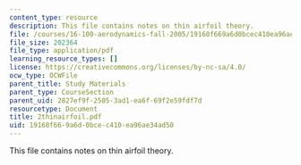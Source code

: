 ```yaml
---
content_type: resource
description: This file contains notes on thin airfoil theory.
file: /courses/16-100-aerodynamics-fall-2005/19168f669a6d0bcec410ea96ae34ad50_2thinairfoil.pdf
file_size: 202364
file_type: application/pdf
learning_resource_types: []
license: https://creativecommons.org/licenses/by-nc-sa/4.0/
ocw_type: OCWFile
parent_title: Study Materials
parent_type: CourseSection
parent_uid: 2827ef9f-2505-3ad1-ea6f-69f2e59fdf7d
resourcetype: Document
title: 2thinairfoil.pdf
uid: 19168f66-9a6d-0bce-c410-ea96ae34ad50
---
```

This file contains notes on thin airfoil theory.